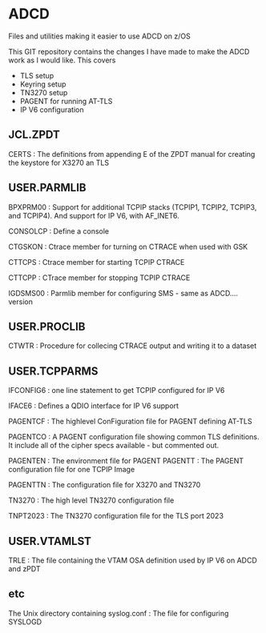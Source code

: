 # ADCD

Files and utilities making it easier to use ADCD on z/OS

This GIT repository contains the changes I have made to make the ADCD work as I would like.   This covers


- TLS setup
- Keyring setup
- TN3270 setup
- PAGENT for running AT-TLS
- IP V6 configuration
     
## JCL.ZPDT

CERTS
: The definitions from appending E of the ZPDT manual for creating the keystore for X3270 an TLS


## USER.PARMLIB 

BPXPRM00
: Support for additional TCPIP stacks (TCPIP1, TCPIP2, TCPIP3, and TCPIP4).  And support for IP V6, with AF_INET6. 

CONSOLCP
:  Define a console

CTGSKON
: Ctrace member for turning on CTRACE when used with GSK

CTTCPS
: Ctrace member for starting TCPIP CTRACE 

CTTCPP
: CTrace member for stopping TCPIP CTRACE

IGDSMS00
: Parmlib member for configuring SMS - same as ADCD.... version

## USER.PROCLIB 
CTWTR
: Procedure for collecing CTRACE output and writing it to a dataset

## USER.TCPPARMS

IFCONFIG6
: one line statement to get TCPIP configured for IP V6

IFACE6
: Defines a QDIO interface for IP V6 support

PAGENTCF
: The highlevel ConFiguration file for PAGENT defining AT-TLS

PAGENTCO
: A PAGENT configuration file showing common TLS definitions.   It include all of the cipher specs available - but commented out.

PAGENTEN
: The environment file for PAGENT
PAGENTT
: The PAGENT configuration file for one TCPIP Image

PAGENTTN
:  The configuration file for X3270 and TN3270

TN3270
:  The high level TN3270 configuration file

TNPT2023 
:  The TN3270 configuration file for the TLS port 2023

## USER.VTAMLST
TRLE
: The file containing the VTAM OSA definition used by IP V6 on ADCD and zPDT

## etc
The Unix directory containing 
syslog.conf
:  The file for configuring SYSLOGD 
